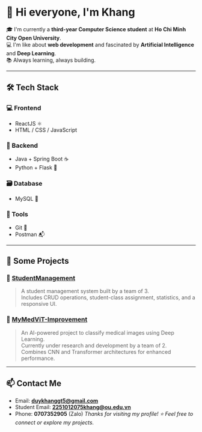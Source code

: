 # 👋 Hi everyone, I'm Khang

🎓 I'm currently a **third-year Computer Science student** at **Ho Chi Minh City Open University**.  
💻 I'm like about **web development** and fascinated by **Artificial Intelligence** and **Deep Learning**.  
📚 Always learning, always building.

---

## 🛠️ Tech Stack

### 💻 Frontend
- ReactJS ⚛️
- HTML / CSS / JavaScript

### 🧠 Backend
- Java + Spring Boot ☕
- Python + Flask 🐍

### 🗃️ Database
- MySQL 🐬

### 🧰 Tools
- Git 🔧
- Postman 📬

---

## 🚀 Some Projects

### 🔗 [StudentManagement](https://github.com/thien0709/StudentManagement.git)
> A student management system built by a team of 3.  
> Includes CRUD operations, student-class assignment, statistics, and a responsive UI.

### 🔗 [MyMedViT-Improvement](https://github.com/LeQKhai/MyMedViT-Improvement.git)
> An AI-powered project to classify medical images using Deep Learning.  
> Currently under research and development by a team of 2.  
> Combines CNN and Transformer architectures for enhanced performance.

---

## 📫 Contact Me
- Email: **duykhanggt5@gmail.com**
- Student Email: **2251012075khang@ou.edu.vn**
- Phone: **0707352905** (Zalo)
_Thanks for visiting my profile! ⭐ Feel free to connect or explore my projects._

